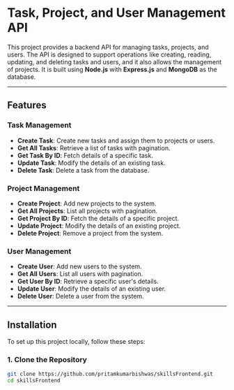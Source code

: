 # Task, Project, and User Management API

This project provides a backend API for managing tasks, projects, and users. The API is designed to support operations like creating, reading, updating, and deleting tasks and users, and it also allows the management of projects. It is built using **Node.js** with **Express.js** and **MongoDB** as the database.

---

## Features

### Task Management
- **Create Task**: Create new tasks and assign them to projects or users.
- **Get All Tasks**: Retrieve a list of tasks with pagination.
- **Get Task By ID**: Fetch details of a specific task.
- **Update Task**: Modify the details of an existing task.
- **Delete Task**: Delete a task from the database.

### Project Management
- **Create Project**: Add new projects to the system.
- **Get All Projects**: List all projects with pagination.
- **Get Project By ID**: Fetch the details of a specific project.
- **Update Project**: Modify the details of an existing project.
- **Delete Project**: Remove a project from the system.

### User Management
- **Create User**: Add new users to the system.
- **Get All Users**: List all users with pagination.
- **Get User By ID**: Retrieve a specific user's details.
- **Update User**: Modify the details of an existing user.
- **Delete User**: Delete a user from the system.

---

## Installation

To set up this project locally, follow these steps:

### 1. Clone the Repository

```bash
git clone https://github.com/pritamkumarbishwas/skillsFrontend.git
cd skillsFrontend


